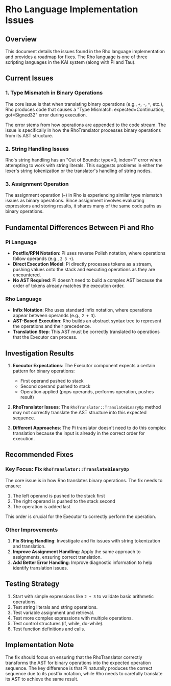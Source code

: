 # Rho Language Implementation Issues

## Overview
This document details the issues found in the Rho language implementation and provides a roadmap for fixes. The Rho language is one of three scripting languages in the KAI system (along with Pi and Tau).

## Current Issues

### 1. Type Mismatch in Binary Operations
The core issue is that when translating binary operations (e.g., `+`, `-`, `*`, etc.), Rho produces code that causes a "Type Mismatch: expected=Continuation, got=Signed32" error during execution.

The error stems from how operations are appended to the code stream. The issue is specifically in how the RhoTranslator processes binary operations from its AST structure.

### 2. String Handling Issues 
Rho's string handling has an "Out of Bounds: type=0, index=1" error when attempting to work with string literals. This suggests problems in either the lexer's string tokenization or the translator's handling of string nodes.

### 3. Assignment Operation
The assignment operation (`=`) in Rho is experiencing similar type mismatch issues as binary operations. Since assignment involves evaluating expressions and storing results, it shares many of the same code paths as binary operations.

## Fundamental Differences Between Pi and Rho

### Pi Language
- **Postfix/RPN Notation**: Pi uses reverse Polish notation, where operations follow operands (e.g., `2 3 +`).
- **Direct Execution Model**: Pi directly processes tokens as a stream, pushing values onto the stack and executing operations as they are encountered.
- **No AST Required**: Pi doesn't need to build a complex AST because the order of tokens already matches the execution order.

### Rho Language
- **Infix Notation**: Rho uses standard infix notation, where operations appear between operands (e.g., `2 + 3`).
- **AST-Based Execution**: Rho builds an abstract syntax tree to represent the operations and their precedence.
- **Translation Step**: This AST must be correctly translated to operations that the Executor can process.

## Investigation Results

1. **Executor Expectations**: The Executor component expects a certain pattern for binary operations:
   - First operand pushed to stack
   - Second operand pushed to stack
   - Operation applied (pops operands, performs operation, pushes result)

2. **RhoTranslator Issues**: The `RhoTranslator::TranslateBinaryOp` method may not correctly translate the AST structure into this expected sequence.

3. **Different Approaches**: The Pi translator doesn't need to do this complex translation because the input is already in the correct order for execution.

## Recommended Fixes

### Key Focus: Fix `RhoTranslator::TranslateBinaryOp`
The core issue is in how Rho translates binary operations. The fix needs to ensure:

1. The left operand is pushed to the stack first
2. The right operand is pushed to the stack second  
3. The operation is added last

This order is crucial for the Executor to correctly perform the operation.

### Other Improvements
1. **Fix String Handling**: Investigate and fix issues with string tokenization and translation.
2. **Improve Assignment Handling**: Apply the same approach to assignments, ensuring correct translation.
3. **Add Better Error Handling**: Improve diagnostic information to help identify translation issues.

## Testing Strategy
1. Start with simple expressions like `2 + 3` to validate basic arithmetic operations.
2. Test string literals and string operations.
3. Test variable assignment and retrieval.
4. Test more complex expressions with multiple operations.
5. Test control structures (if, while, do-while).
6. Test function definitions and calls.

## Implementation Note

The fix should focus on ensuring that the RhoTranslator correctly transforms the AST for binary operations into the expected operation sequence. The key difference is that Pi naturally produces the correct sequence due to its postfix notation, while Rho needs to carefully translate its AST to achieve the same result.